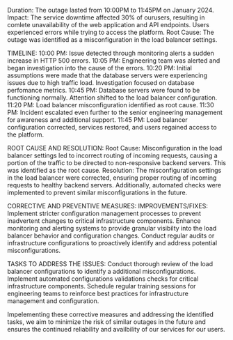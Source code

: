 Duration: The outage lasted from 10:00PM to 11:45PM on January 2024.
Impact: The service downtime affected 30% of ourusers, resulting in comlete unavailability of the web application and API endpoints. Users experienced errors while trying to access the platform.
Root Cause: The outage was identified as a misconfiguration in the load balancer settings.

TIMELINE:
10:00 PM: Issue detected through monitoring alerts a sudden increase in HTTP 500 errors.
10:05 PM: Engineering team was alerted and began investigation into the cause of the errors.
10:20 PM: Initial assumptions were made that the database servers were experiencing issues due to high traffic load. Investigation focused on database perfomance metrics.
10:45 PM: Database servers were found to be functioning normally. Attention shifted to the load balancer configuration.
11:20 PM: Load balancer misconfiguration identified as root cause.
11:30 PM:  Incident escalated even further to the senior engineering management for awareness and additional support.
11:45 PM: Load balancer configuration corrected, services restored, and users regained access to the platform.

ROOT CAUSE AND RESOLUTION:
Root Cause: Misconfiguration in the load balancer settings led to incorrect routing of incoming requests, causing a portion of the traffic to be directed to non-responsive backend servers. This was identified as the root cause.
Resolution: The misconfiguration settings in the load balancer were corrected, ensuring proper routing of incoming requests to healthy backend servers. Additionally, automated checks were implemented to prevent similar misconfigurations in the future.

CORRECTIVE AND PREVENTIVE MEASURES:
IMPROVEMENTS/FIXES:
Implement stricter configuration management processes to prevent inadvertent changes to critical infrastructure components.
Enhance monitoring and alerting systems to provide granular visibilty into the load balancer behavior and configuration changes.
Conduct regular audits or infrastructure configurations to proactively identify and address potential misconfigurations.

TASKS TO ADDRESS THE ISSUES:
Conduct thorough review of the load balancer configurations to identify a additional misconfigurations.
Implement automated configurations validations checks for critical infrastructure components.
Schedule regular training sessions for engineering teams to reinforce best practices for infrastructure management and configuration.

Impelementing these corrective measures and addressing the identified tasks, we aim to minimize the risk of similar outages in the future and ensures the continued reliability and availbility of our services for our users.
